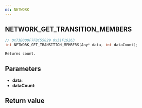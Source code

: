 ```yaml
---
ns: NETWORK
---
```

## NETWORK_GET_TRANSITION_MEMBERS

```c
// 0x73B000F7FBC55829 0x31F19263
int NETWORK_GET_TRANSITION_MEMBERS(Any* data, int dataCount);
```

```
Returns count.
```

## Parameters
* **data**: 
* **dataCount**: 

## Return value
